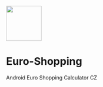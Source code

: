 <img src="https://raw.githubusercontent.com/luke-b/Euro-Shopping/master/market-media/hires-icon512-alpha.png" height="96" width="96"><br/>
# Euro-Shopping 
Android Euro Shopping Calculator CZ
